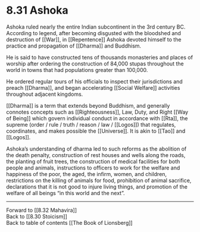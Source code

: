 # 8.31 Ashoka

Ashoka ruled nearly the entire Indian subcontinent in the 3rd century BC. According to legend, after becoming disgusted with the bloodshed and destruction of [[War]], in [[Repentence]] Ashoka devoted himself to the practice and propagation of [[Dharma]] and Buddhism. 

He is said to have constructed tens of thousands monasteries and places of worship after ordering the construction of 84,000 stupas throughout the world in towns that had populations greater than 100,000. 

He ordered regular tours of his officials to inspect their jurisdictions and preach [[Dharma]], and began accelerating [[Social Welfare]] activities throughout adjacent kingdoms. 

[[Dharma]] is a term that extends beyond Buddhism, and generally connotes concepts such as [[Righteousness]], Law, Duty, and Right [[Way of Being]] which govern individual conduct in accordance with [[Rta]], the supreme (order / rule / truth / reason / law / [[Logos]]) that regulates, coordinates, and makes possible the [[Universe]]. It is akin to [[Tao]] and [[Logos]].

Ashoka’s understanding of dharma led to such reforms as the abolition of the death penalty, construction of rest houses and wells along the roads, the planting of fruit trees, the construction of medical facilities for both people and animals, instructions to officers to work for the welfare and happiness of the poor, the aged, the infirm, women, and children, restrictions on the killing of animals for food, prohibition of animal sacrifice, declarations that it is not good to injure living things, and promotion of the welfare of all beings “in this world and the next”.

___

Forward to [[8.32 Mahavira]]         
Back to [[8.30 Stoicism]]             
Back to table of contents [[The Book of Lionsberg]]  
